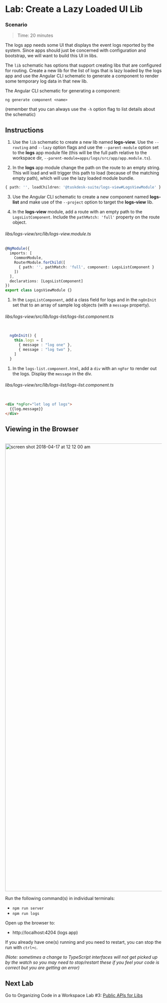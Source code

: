 # Lab: Create a Lazy Loaded UI Lib

### Scenario

>  Time: 20 minutes

The logs app needs some UI that displays the event logs reported by the system. Since apps should just be concerned with configuration and bootstrap, we will want to build this UI in libs.

The `lib` schematic has options that support creating libs that are configured for routing. Create a new lib for the list of logs that is lazy loaded by the logs app and use the Angular CLI schematic to generate a component to render some temporary log data in that new lib.

The Angular CLI schematic for generating a component:
```console
ng generate component <name>
```
(remember that you can always use the `-h` option flag to list details about the schematic)

## Instructions
1. Use the `lib` schematic to create a new lib named **logs-view**. Use the `--routing` and `--lazy` option flags and use the `--parent-module` option set to the **logs** app module file (this will be the full path relative to the workspace dir, `--parent-module=apps/logs/src/app/app.module.ts`).

1. In the **logs** app module change the path on the route to an empty string. This will load and will trigger this path to load (because of the matching empty path), which will use the lazy loaded module bundle.
```typescript
{ path: '', loadChildren: '@tuskdesk-suite/logs-view#LogsViewModule' }
```

3. Use the Angular CLI schematic to create a new component named **logs-list** and make use of the `--project` option to target the **logs-view** lib.

1. In the **logs-view** module, add a route with an empty path to the `LogsListComponent`. Include the `pathMatch: 'full'` property on the route object.

###### libs/logs-view/src/lib/logs-view.module.ts

```ts
@NgModule({
  imports: [
    CommonModule,
    RouterModule.forChild([
      { path: '', pathMatch: 'full', component: LogsListComponent }
    ])
  ],
  declarations: [LogsListComponent]
})
export class LogsViewModule {}
```

1. In the `LogsListComponent`, add a class field for logs and in the `ngOnInit` set that to an array of sample log objects (with a `message` property).

###### libs/logs-view/src/lib/logs-list/logs-list.component.ts

```ts

  ngOnInit() {
    this.logs = [
      { message : "log one" },
      { message : "log two" },
    ]
  }
```

1. In the `logs-list.component.html`, add a `div` with an `ngFor` to render out the logs. Display the `message` in the div.

  ###### libs/logs-view/src/lib/logs-list/logs-list.component.ts

  ```html

  <div *ngFor="let log of logs">
    {{log.message}}
  </div>
  ```

## Viewing in the Browser

<br/>

<img width="1440" alt="screen shot 2018-04-17 at 12 12 00 am" src="https://user-images.githubusercontent.com/210413/38851708-05c87bb6-41d4-11e8-8f1f-971dbfe566fc.png">


Run the following command(s) in individual terminals:
- `npm run server`
- `npm run logs`

Open up the browser to:
- http://localhost:4204 (logs app)

If you already have one(s) running and you need to restart, you can stop the run with `ctrl+c`.

*(Note: sometimes a change to TypeScript interfaces will not get picked up by the watch so you may need to stop/restart these if you feel your code is correct but you are getting an error)*

## Next Lab
Go to Organizing Code in a Workspace Lab #3: [Public APIs for Libs](lab-3.md)
